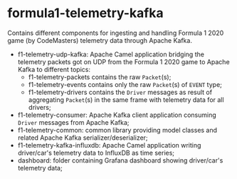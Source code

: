 # formula1-telemetry-kafka

Contains different components for ingesting and handling Formula 1 2020 game (by CodeMasters) telemetry data through Apache Kafka.

* f1-telemetry-udp-kafka: Apache Camel application bridging the telemetry packets got on UDP from the Formula 1 2020 game to Apache Kafka to different topics:
    * f1-telemetry-packets contains the raw `Packet`(s);
    * f1-telemetry-events contains only the raw `Packet`(s) of `EVENT` type;
    * f1-telemetry-drivers contains the `Driver` messages as result of aggregating `Packet`(s) in the same frame with telemetry data for all drivers;
* f1-telemetry-consumer: Apache Kafka client application consuming `Driver` messages from Apache Kafka;
* f1-telemetry-common: common library providing model classes and related Apache Kafka serializer/deserializer;
* f1-telemetry-kafka-influxdb: Apache Camel application writing driver/car's telemetry data  to InfluxDB as time series; 
* dashboard: folder containing Grafana dashboard showing driver/car's telemetry data;